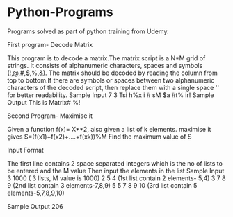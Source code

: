 # Python-Programs
Programs solved as part of python training from Udemy.

First program- Decode Matrix

This program is to decode a matrix.The matrix script is a  N*M  grid of strings. It consists of alphanumeric characters, spaces and symbols (!,@,#,$,%,&).
The matrix should be decoded by reading the column from top to bottom.If there are symbols or spaces between two alphanumeric characters of the decoded script, then replace them with a single space '' for better readability.
Sample Input
7 3
Tsi
h%x
i #
sM
$a
#t%
ir!
Sample Output
This is Matrix#  %!

Second Program- Maximise it

Given a function f(x)= X**2, also given a list of k elements. maximise it gives
S=(f(x1)+f(x2)+....+f(xk))%M
Find the maximum value of S

Input Format

The first line contains 2 space separated integers  which is the no of lists to be entered and the M value
Then input the elements in the list
Sample Input
3 1000 ( 3 lists, M value is 1000)
2 5 4   (1st list contain 2 elements- 5,4)
3 7 8 9 (2nd list contain 3 elements-7,8,9)
5 5 7 8 9 10 (3rd list contain 5 elements-5,7,8,9,10)

Sample Output
206